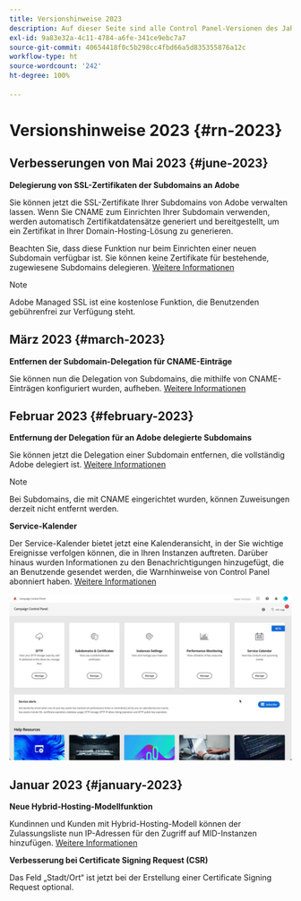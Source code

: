 ```yaml
---
title: Versionshinweise 2023
description: Auf dieser Seite sind alle Control Panel-Versionen des Jahres 2023 aufgelistet.
exl-id: 9a83e32a-4c11-4784-a6fe-341ce9ebc7a7
source-git-commit: 40654418f0c5b298cc4fbd66a5d835355876a12c
workflow-type: ht
source-wordcount: '242'
ht-degree: 100%

---
```


# Versionshinweise 2023 {#rn-2023}

## Verbesserungen von Mai 2023 {#june-2023}

**Delegierung von SSL-Zertifikaten der Subdomains an Adobe**

Sie können jetzt die SSL-Zertifikate Ihrer Subdomains von Adobe verwalten lassen. Wenn Sie CNAME zum Einrichten Ihrer Subdomain verwenden, werden automatisch Zertifikatdatensätze generiert und bereitgestellt, um ein Zertifikat in Ihrer Domain-Hosting-Lösung zu generieren.

Beachten Sie, dass diese Funktion nur beim Einrichten einer neuen Subdomain verfügbar ist. Sie können keine Zertifikate für bestehende, zugewiesene Subdomains delegieren. [Weitere Informationen](../subdomains-certificates/using/setting-up-new-subdomain.md)

>[!NOTE]
>
>Adobe Managed SSL ist eine kostenlose Funktion, die Benutzenden gebührenfrei zur Verfügung steht.

## März 2023 {#march-2023}

**Entfernen der Subdomain-Delegation für CNAME-Einträge**

Sie können nun die Delegation von Subdomains, die mithilfe von CNAME-Einträgen konfiguriert wurden, aufheben. [Weitere Informationen](../subdomains-certificates/using/remove-delegated-subdomains.md)

## Februar 2023 {#february-2023}

**Entfernung der Delegation für an Adobe delegierte Subdomains**

Sie können jetzt die Delegation einer Subdomain entfernen, die vollständig Adobe delegiert ist. [Weitere Informationen](../subdomains-certificates/using/remove-delegated-subdomains.md)

>[!NOTE]
>
>Bei Subdomains, die mit CNAME eingerichtet wurden, können Zuweisungen derzeit nicht entfernt werden.

**Service-Kalender**

Der Service-Kalender bietet jetzt eine Kalenderansicht, in der Sie wichtige Ereignisse verfolgen können, die in Ihren Instanzen auftreten. Darüber hinaus wurden Informationen zu den Benachrichtigungen hinzugefügt, die an Benutzende gesendet werden, die Warnhinweise von Control Panel abonniert haben. [Weitere Informationen](../service-events/service-events.md)

![](assets/do-not-localize/gif-calendar.gif)

## Januar 2023 {#january-2023}

**Neue Hybrid-Hosting-Modellfunktion**

Kundinnen und Kunden mit Hybrid-Hosting-Modell können der Zulassungsliste nun IP-Adressen für den Zugriff auf MID-Instanzen hinzufügen. [Weitere Informationen](../instances-settings/using/ip-allow-listing-instance-access.md)

**Verbesserung bei Certificate Signing Request (CSR)**

Das Feld „Stadt/Ort“ ist jetzt bei der Erstellung einer Certificate Signing Request optional.
